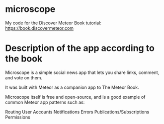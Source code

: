# microscope

My code for the Discover Meteor Book tutorial: https://book.discovermeteor.com

# Description of the app according to the book

Microscope is a simple social news app that lets you share links, comment, and vote on them.

It was built with Meteor as a companion app to The Meteor Book.

Microscope itself is free and open-source, and is a good example of common Meteor app patterns such as:

Routing
User Accounts
Notifications
Errors
Publications/Subscriptions
Permissions

